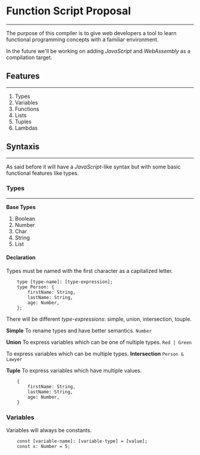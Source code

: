 # Function Script Proposal

---

The purpose of this compiler is to give web developers a tool to learn functional programming concepts with a familiar environment.

In the future we'll be working on adding _JavaScript_ and _WebAssembly_ as a compilation target.

## Features

---

1. Types
2. Variables
3. Functions
4. Lists
5. Tuples
6. Lambdas

## Syntaxis

---

As said before it will have a _JavaScript_-like syntax but with some basic functional features like types.

### Types

---

**Base Types**

1. Boolean
2. Number
3. Char
4. String
5. List

#### Declaration

Types must be named with the first character as a capitalized letter.

```
    type [type-name]: [type-expression];
    type Person: {
        firstName: String,
        lastName: String,
        age: Number,
    };
```

There will be different _type-expressions_: simple, union, intersection, touple.

**Simple**
To rename types and have better semantics.
`Number`

**Union**
To express variables which can be one of nultiple types.
`Red | Green`

To express variables which can be multiple types.
**Intersection**
`Person & Lawyer`

**Tuple**
To express variables which have multiple values.

```
    {
        firstName: String,
        lastName: String,
        age: Number,
    }
```

### Variables

Variables will always be constants.

```
    const [variable-name]: [variable-type] = [value];
    const x: Number = 5;
```
